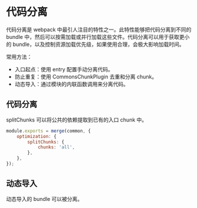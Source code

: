 # 代码分离

代码分离是 webpack 中最引人注目的特性之一。此特性能够把代码分离到不同的 bundle 中，然后可以按需加载或并行加载这些文件。代码分离可以用于获取更小的 bundle，以及控制资源加载优先级，如果使用合理，会极大影响加载时间。

常用方法：

- 入口起点：使用 entry 配置手动分离代码。
- 防止重复：使用 CommonsChunkPlugin 去重和分离 chunk。
- 动态导入：通过模块的内联函数调用来分离代码。

## 代码分离

splitChunks 可以将公共的依赖提取到已有的入口 chunk 中。

```js
module.exports = merge(common, {
	optimization: {
		splitChunks: {
			chunks: 'all',
		},
	},
});
```

## 动态导入

动态导入的 bundle 可以被分离。
